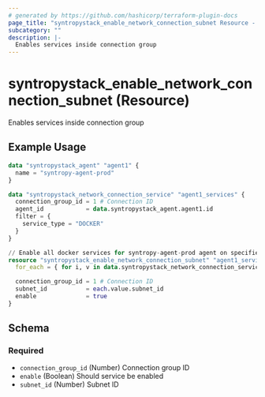 ```yaml
---
# generated by https://github.com/hashicorp/terraform-plugin-docs
page_title: "syntropystack_enable_network_connection_subnet Resource - terraform-provider-syntropystack"
subcategory: ""
description: |-
  Enables services inside connection group
---
```


# syntropystack_enable_network_connection_subnet (Resource)

Enables services inside connection group

## Example Usage

```terraform
data "syntropystack_agent" "agent1" {
  name = "syntropy-agent-prod"
}

data "syntropystack_network_connection_service" "agent1_services" {
  connection_group_id = 1 # Connection ID
  agent_id            = data.syntropystack_agent.agent1.id
  filter = {
    service_type = "DOCKER"
  }
}

// Enable all docker services for syntropy-agent-prod agent on specified connection
resource "syntropystack_enable_network_connection_subnet" "agent1_services" {
  for_each = { for i, v in data.syntropystack_network_connection_service.agent1_services.subnets : i => v }

  connection_group_id = 1 # Connection ID
  subnet_id           = each.value.subnet_id
  enable              = true
}
```

<!-- schema generated by tfplugindocs -->
## Schema

### Required

- `connection_group_id` (Number) Connection group ID
- `enable` (Boolean) Should service be enabled
- `subnet_id` (Number) Subnet ID


